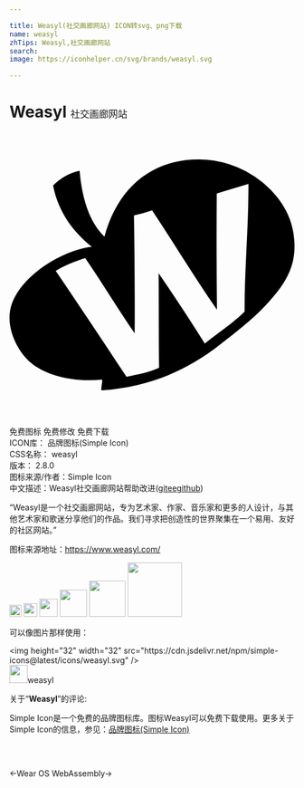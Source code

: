 ```yaml
---

title: Weasyl(社交画廊网站) ICON转svg、png下载
name: weasyl
zhTips: Weasyl,社交画廊网站
search: 
image: https://iconhelper.cn/svg/brands/weasyl.svg

---
```


# Weasyl  <small style="font-size: 60%;font-weight: 100">社交画廊网站</small>

<div id="svg" class="svg-wrap">
<svg role="img" xmlns="http://www.w3.org/2000/svg" viewBox="0 0 24 24"><title>Weasyl icon</title><path d="M21.23 4.156a8.488 8.488 0 0 0-5.871-1.857c-3.766.243-6.324 2.662-7.364 6.481-1.28-1.224-1.892-3.238-2.093-5.54-1.02.215-1.658.702-2.233 1.237.445 2.316 1.802 4.015 3.264 5.158-2.559.317-5.99 2.442-6.771 4.904-.507 1.598.258 3.415 1.283 4.52 1.237 1.333 3.75 1.998 6.355 1.754.037.362-.104.536-.058.907 4.067-.306 7.174-1.646 10.04-3.894 1.119-.877 2.659-2.037 3.756-3.227 1.101-1.192 2.296-2.578 2.443-4.52.21-2.79-1.236-4.694-2.751-5.923zm-1.434 10.938c-1.035 1.001-2.241 1.797-3.351 2.675-1.249-1.987-2.583-3.984-3.887-5.917.017 2.63.006 5.432.04 7.957-.78.381-1.789.558-2.744.763-1.935-2.917-3.968-5.99-5.961-8.908.693-.447 1.627-.785 2.478-1.075 1.419 2.05 2.729 4.253 4.171 6.333.019-3.113-.009-6.673-.061-9.919a14.175 14.175 0 0 0 1.527-.434c1.813 2.721 3.553 5.628 5.464 8.359a547.35 547.35 0 0 1-.018-9.768c.858-.282 1.803-.535 2.669-.809.02 3.499-.338 7.128-.327 10.743z"/></svg>
</div>
<detail full-name='weasyl'></detail>

<div class="detail-page">
<p>
<span><span class="badge-success badge">免费图标</span> <span class="badge-success badge">免费修改</span>  <span class="badge-success badge">免费下载</span> </span>
<br/>
<span>
ICON库：
<span class="badge-secondary badge">品牌图标(Simple Icon)</span> 
</span>
<br/>
<span>
CSS名称：
<span class="badge-secondary badge">weasyl</span> 
</span>

<br/>
<span>
版本：
<span class="badge-secondary badge">2.8.0</span> 
</span>
<br/>
<span>图标来源/作者：<span class="badge-light badge">Simple Icon</span></span> 
<br/>
<span class="zh-detail">中文描述：<span class="badge-primary badge">Weasyl</span><span class="badge-primary badge">社交画廊网站</span><span class="help-link"><span>帮助改进</span>(<a href="https://gitee.com/liuwave/icon-helper/edit/master/json/brands/weasyl.json" target="_blank" rel="noopener noreferrer">gitee</a><a href="https://github.com/liuwave/icon-helper/edit/master/json/brands/weasyl.json" target="_blank" rel="noopener noreferrer">github</a></span>)</span><br/>
</p>
</div><div class="description description alert alert-light"><p>“Weasyl是一个社交画廊网站，专为艺术家、作家、音乐家和更多的人设计，与其他艺术家和歌迷分享他们的作品。我们寻求把创造性的世界聚集在一个易用、友好的社区网站。”</p><p>图标来源地址：<a href="https://www.weasyl.com/" target="_blank" rel="noopener noreferrer">https://www.weasyl.com/</a></p></div>
<div class="alert alert-dark">
<img height="21" width="21" src="https://cdn.jsdelivr.net/npm/simple-icons@latest/icons/weasyl.svg" />
<img height="24" width="24" src="https://cdn.jsdelivr.net/npm/simple-icons@latest/icons/weasyl.svg" />
<img height="32" width="32" src="https://cdn.jsdelivr.net/npm/simple-icons@latest/icons/weasyl.svg" />
<img height="48" width="48" src="https://cdn.jsdelivr.net/npm/simple-icons@latest/icons/weasyl.svg" />
<img height="64" width="64" src="https://cdn.jsdelivr.net/npm/simple-icons@latest/icons/weasyl.svg" />
<img height="96" width="96" src="https://cdn.jsdelivr.net/npm/simple-icons@latest/icons/weasyl.svg" />

</div>
<div>
  <p>可以像图片那样使用：    
  </p>
  <div class="alert alert-primary" style="font-size: 14px">
    &lt;img height="32" width="32" src="https://cdn.jsdelivr.net/npm/simple-icons@latest/icons/weasyl.svg" /&gt;
    <copy-btn content='<img height="32" width="32" src="https://cdn.jsdelivr.net/npm/simple-icons@latest/icons/weasyl.svg" />'></copy-btn>
  </div>
  <div class="alert alert-secondary">
    <img height="32" width="32" src="https://cdn.jsdelivr.net/npm/simple-icons@latest/icons/weasyl.svg" />weasyl
    <copy-btn content="weasyl" btn-title="复制图标名称"></copy-btn>
  </div>
</div>
<div class="icon-detail__container">
<p>关于“<b>Weasyl</b>”的评论:</p>
</div>
<Vssue title="关于“Weasyl”的评论" />
<div><p>Simple Icon是一个免费的品牌图标库。图标Weasyl可以免费下载使用。更多关于  Simple Icon的信息，参见：<a target="_blank" href="https://iconhelper.cn/brands.html">品牌图标(Simple Icon)</a>
</p></div>


<div style="padding:2rem 0 " class="page-nav"><p class="inner"><span class="prev">←<router-link to="/icon/wear-os.html">Wear OS</router-link></span> <span class="next"><router-link to="/icon/webassembly.html">WebAssembly</router-link>→</span></p></div>
